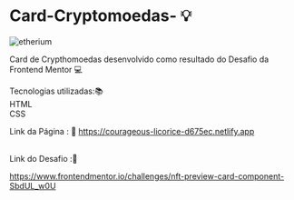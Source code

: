 # Card-Cryptomoedas- 💡

![etherium](https://user-images.githubusercontent.com/80266733/215796878-87a1cae7-ef0d-417b-80d1-8a72abe2bad1.png)





Card de Crypthomoedas desenvolvido como resultado  do  Desafio da  Frontend Mentor 💻


Tecnologias utilizadas:📚
<br>HTML<br>
CSS

Link da Página : 📌
https://courageous-licorice-d675ec.netlify.app

<br>Link do Desafio :📌

https://www.frontendmentor.io/challenges/nft-preview-card-component-SbdUL_w0U
